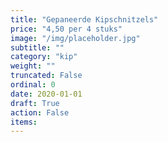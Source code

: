 ```yaml
---
title: "Gepaneerde Kipschnitzels"
price: "4,50 per 4 stuks"
image: "/img/placeholder.jpg"
subtitle: ""
category: "kip"
weight: ""
truncated: False
ordinal: 0
date: 2020-01-01
draft: True
action: False
items: 
---
```

